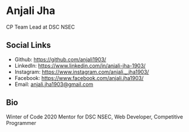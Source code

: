 # Anjali Jha

CP Team Lead at DSC NSEC

## Social Links

- Github: https://github.com/anjali1903/
- LinkedIn: https://www.linkedin.com/in/anjali-jha-1903/
- Instagram: https://www.instagram.com/anjali._.jha1903/
- Facebook: https://www.facebook.com/anjali.jha1903/
- Email: anjali.jha1903@gmail.com

## Bio

Winter of Code 2020 Mentor for DSC NSEC, Web Developer, Competitive Programmer
